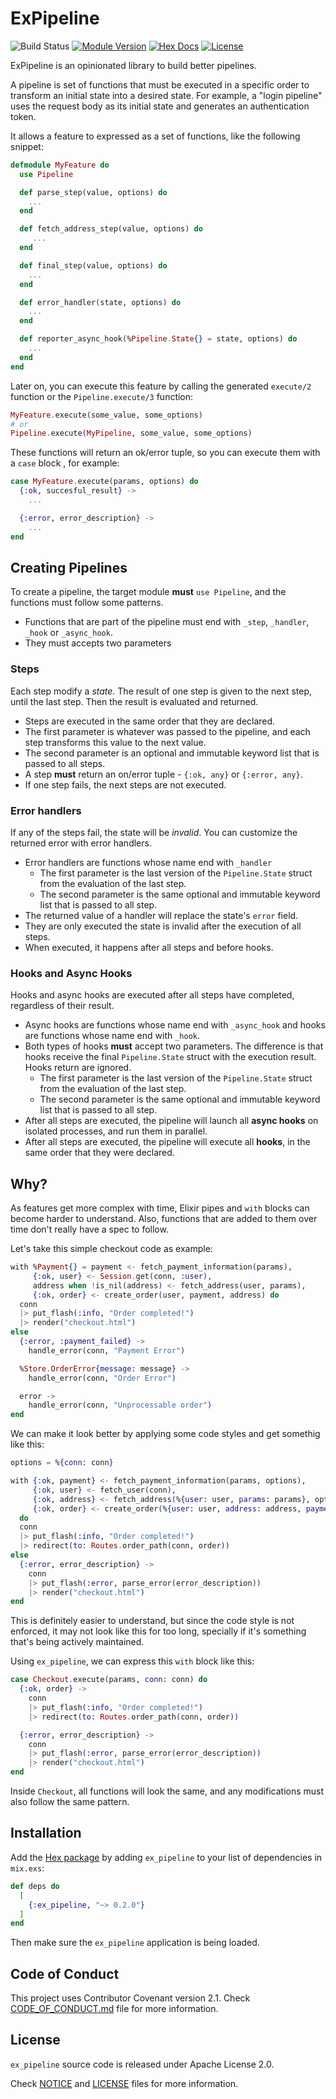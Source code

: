 # ExPipeline

![Build Status](https://github.com/msramos/ex_pipeline/actions/workflows/ci.yml/badge.svg?branch=main)
[![Module Version](https://img.shields.io/hexpm/v/ex_pipeline.svg)](https://hex.pm/packages/ex_pipeline)
[![Hex Docs](https://img.shields.io/badge/hex-docs-lightgreen.svg)](https://hexdocs.pm/ex_pipeline/)
[![License](https://img.shields.io/hexpm/l/ex_pipeline.svg)](https://github.com/msramos/ex_pipeline/blob/main/LICENSE)

ExPipeline is an opinionated library to build better pipelines.

A pipeline is set of functions that must be executed in a specific order to transform an initial state into a desired
state. For example, a "login pipeline" uses the request body as its initial state and generates an authentication token.

It allows a feature to expressed as a set of functions, like the following snippet:

```elixir
defmodule MyFeature do
  use Pipeline

  def parse_step(value, options) do
    ...
  end

  def fetch_address_step(value, options) do
     ...
  end

  def final_step(value, options) do
    ...
  end

  def error_handler(state, options) do
    ...
  end

  def reporter_async_hook(%Pipeline.State{} = state, options) do
    ...
  end
end
```

Later on, you can execute this feature by calling the generated `execute/2` function or the `Pipeline.execute/3`
function:

```elixir
MyFeature.execute(some_value, some_options)
# or
Pipeline.execute(MyPipeline, some_value, some_options)
```

These functions will return an ok/error tuple, so you can execute them with a `case` block , for example:

```elixir
case MyFeature.execute(params, options) do
  {:ok, succesful_result} ->
    ...

  {:error, error_description} ->
    ...
end
```

## Creating Pipelines

To create a pipeline, the target module **must** `use Pipeline`, and the functions must follow some patterns.

* Functions that are part of the pipeline must end with `_step`, `_handler`, `_hook` or `_async_hook`.
* They must accepts two parameters

### Steps

Each step modify a _state_. The result of one step is given to the next step, until the last step. Then the result
is evaluated and returned.

* Steps are executed in the same order that they are declared.
* The first parameter is whatever was passed to the pipeline, and each step transforms this value to the next value.
* The second parameter is an optional and immutable keyword list that is passed to all steps.
* A step **must** return an on/error tuple - `{:ok, any}` or `{:error, any}`.
* If one step fails, the next steps are not executed.

### Error handlers

If any of the steps fail, the state will be _invalid_. You can customize the returned error with error handlers.

* Error handlers are functions whose name end with `_handler`
  * The first parameter is the last version of the `Pipeline.State` struct from the evaluation of the last step.
  * The second parameter is the same optional and immutable keyword list that is passed to all step.
* The returned value of a handler will replace the state's `error` field.
* They are only executed the state is invalid after the execution of all steps.
* When executed, it happens after all steps and before hooks.

### Hooks and Async Hooks

Hooks and async hooks are executed after all steps have completed, regardless of their result.

* Async hooks are functions whose name end with `_async_hook` and hooks are functions whose name end with `_hook`.
* Both types of hooks  **must** accept two parameters. The difference is that hooks receive the final `Pipeline.State`
struct with the execution result. Hooks return are ignored.
  * The first parameter is the last version of the `Pipeline.State` struct from the evaluation of the last step.
  * The second parameter is the same optional and immutable keyword list that is passed to all step.
* After all steps are executed, the pipeline will launch all __async hooks__ on isolated processes, and run them in
  parallel.
* After all steps are executed, the pipeline will execute all __hooks__, in the same order that they were declared.


## Why?

As features get more complex with time, Elixir pipes and `with` blocks can become harder to understand. Also, functions
that are added to them over time don't really have a spec to follow.

Let's take this simple checkout code as example:

```elixir
with %Payment{} = payment <- fetch_payment_information(params),
     {:ok, user} <- Session.get(conn, :user),
     address when !is_nil(address) <- fetch_address(user, params),
     {:ok, order} <- create_order(user, payment, address) do
  conn
  |> put_flash(:info, "Order completed!")
  |> render("checkout.html")
else
  {:error, :payment_failed} ->
    handle_error(conn, "Payment Error")

  %Store.OrderError{message: message} ->
    handle_error(conn, "Order Error")

  error ->
    handle_error(conn, "Unprocessable order")
end
```

We can make it look better by applying some code styles and get somethig like this:

```elixir
options = %{conn: conn}

with {:ok, payment} <- fetch_payment_information(params, options),
     {:ok, user} <- fetch_user(conn),
     {:ok, address} <- fetch_address(%{user: user, params: params}, options),
     {:ok, order} <- create_order(%{user: user, address: address, payment: payment}, options)
  do
  conn
  |> put_flash(:info, "Order completed!")
  |> redirect(to: Routes.order_path(conn, order))
else
  {:error, error_description} ->
    conn
    |> put_flash(:error, parse_error(error_description))
    |> render("checkout.html")
end
```

This is definitely easier to understand, but since the code style is not enforced, it may not look like this for too
long, specially if it's something that's being actively maintained.

Using `ex_pipeline`, we can express this `with` block like this:

```elixir
case Checkout.execute(params, conn: conn) do
  {:ok, order} ->
    conn
    |> put_flash(:info, "Order completed!")
    |> redirect(to: Routes.order_path(conn, order))

  {:error, error_description} ->
    conn
    |> put_flash(:error, parse_error(error_description))
    |> render("checkout.html")
end
```

Inside `Checkout`, all functions will look the same, and any modifications must also follow the same pattern.

## Installation

Add the [Hex package](https://hex.pm/packages/ex_pipeline) by adding `ex_pipeline` to your list of dependencies in
`mix.exs`:

```elixir
def deps do
  [
    {:ex_pipeline, "~> 0.2.0"}
  ]
end
```

Then make sure the `ex_pipeline` application is being loaded.

## Code of Conduct

This project uses Contributor Covenant version 2.1. Check [CODE_OF_CONDUCT.md](/CODE_OF_CONDUCT.md) file for more information.

## License

`ex_pipeline` source code is released under Apache License 2.0.

Check [NOTICE](/NOTICE) and [LICENSE](/LICENSE) files for more information.